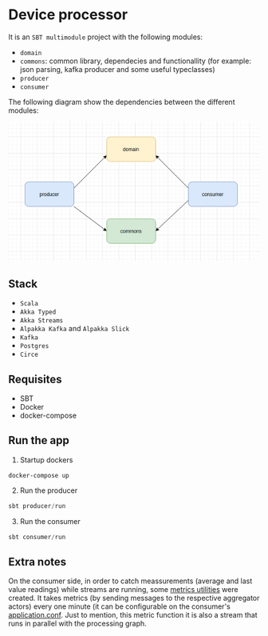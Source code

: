 # Device processor

It is an `SBT multimodule` project with the following modules:

- `domain`
- `commons`: common library, dependecies and functionallity (for example: json parsing, kafka producer and some useful typeclasses)
- `producer`
- `consumer`

The following diagram show the dependencies between the different modules:

![Alt text](diagrams/module_dependencies_graph.png?raw=true "Module Dependencies Graph")

## Stack

- `Scala`
- `Akka Typed`
- `Akka Streams`
- `Alpakka Kafka` and `Alpakka Slick`
- `Kafka`
- `Postgres`
- `Circe`

## Requisites

* SBT
* Docker
* docker-compose

## Run the app

1. Startup dockers

```
docker-compose up
```

2. Run the producer

``` scala
sbt producer/run
```

3. Run the consumer

``` scala
sbt consumer/run
```

## Extra notes

On the consumer side, in order to catch meassurements (average and last value readings) while streams are running, some [metrics utilities](./consumer/src/main/scala/deviceprocessor/actor/MetricsAsker.scala) were created. It takes metrics (by sending messages to the respective aggregator actors) every one minute (it can be configurable on the consumer's [application.conf](./consumer/src/main/resources/application.conf). Just to mention, this metric function it is also a stream that runs in parallel with the processing graph.